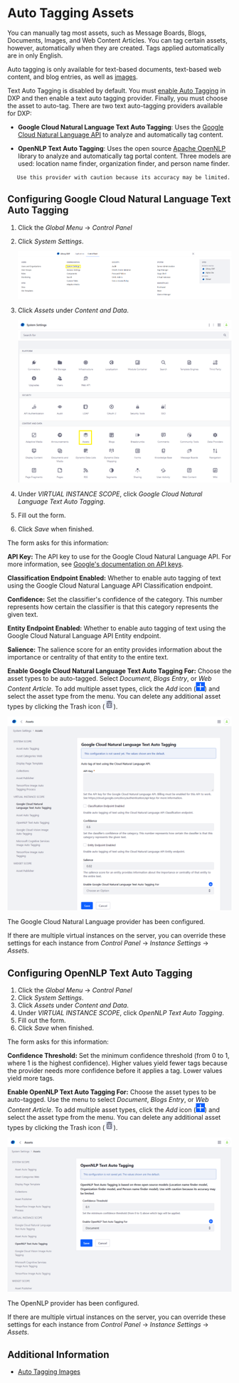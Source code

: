 # Auto Tagging Assets

You can manually tag most assets, such as Message Boards, Blogs, Documents, Images, and Web Content Articles. You can tag certain assets, however, automatically when they are created. Tags applied automatically are in only English.

Auto tagging is only available for text-based documents, text-based web content, and blog entries, as well as [images](./auto-tagging-images.md).

Text Auto Tagging is disabled by default. You must [enable Auto Tagging](./configuring-asset-auto-tagging.md) in DXP and then enable a text auto tagging provider. Finally, you must choose the asset to auto-tag. There are two text auto-tagging providers available for DXP:

* **Google Cloud Natural Language Text Auto Tagging**: Uses the [Google Cloud Natural Language API](https://cloud.google.com/natural-language/) to analyze and automatically tag content.

* **OpenNLP Text Auto Tagging**: Uses the open source [Apache OpenNLP](https://opennlp.apache.org/) library to analyze and automatically tag portal content. Three models are used: location name finder, organization finder, and person name finder.

```tip::
   Use this provider with caution because its accuracy may be limited.
```

## Configuring Google Cloud Natural Language Text Auto Tagging

1. Click the _Global Menu_ &rarr; _Control Panel_
1. Click _System Settings_.

   ![Navigate to the System Settings.](./auto-tagging-assets/images/01.png)

1. Click _Assets_ under _Content and Data_.

   ![Click on Assets.](./auto-tagging-assets/images/02.png)

1. Under _VIRTUAL INSTANCE SCOPE_, click _Google Cloud Natural Language Text Auto Tagging_.
1. Fill out the form.
1. Click _Save_ when finished.

The form asks for this information:

 **API Key:** The API key to use for the Google Cloud Natural Language API. For more information, see [Google's documentation on API keys](https://cloud.google.com/docs/authentication/api-keys).

**Classification Endpoint Enabled:** Whether to enable auto tagging of text using the Google Cloud Natural Language API Classification endpoint.

**Confidence:** Set the classifier's confidence of the category. This number represents how certain the classifier is that this category represents the given text.

**Entity Endpoint Enabled:** Whether to enable auto tagging of text using the Google Cloud Natural Language API Entity endpoint.

**Salience:** The salience score for an entity provides information about the importance or centrality of that entity to the entire text.

**Enable Google Cloud Natural Language Text Auto Tagging For:** Choose the asset types to be auto-tagged. Select _Document_, _Blogs Entry_, or _Web Content Article_. To add multiple asset types, click the _Add_ icon (![Add](../../../images/icon-add.png)) and select the asset type from the menu. You can delete any additional asset types by clicking the Trash icon (![Trash](../../../images/icon-trash.png)).

![Enter your settings.](./auto-tagging-assets/images/03.png)

The Google Cloud Natural Language provider has been configured.

If there are multiple virtual instances on the server, you can override these settings for each instance from _Control Panel_ &rarr; _Instance Settings_ &rarr; _Assets_.

## Configuring OpenNLP Text Auto Tagging

1. Click the _Global Menu_ &rarr; _Control Panel_
1. Click _System Settings_.
1. Click _Assets_ under _Content and Data_.
1. Under _VIRTUAL INSTANCE SCOPE_, click _OpenNLP Text Auto Tagging_.
1. Fill out the form.
1. Click _Save_ when finished.

The form asks for this information:

**Confidence Threshold:** Set the minimum confidence threshold (from 0 to 1, where 1 is the highest confidence). Higher values yield fewer tags because the provider needs more confidence before it applies a tag. Lower values yield more tags.

**Enable OpenNLP Text Auto Tagging For:** Choose the asset types to be auto-tagged. Use the menu to select _Document_, _Blogs Entry_, or _Web Content Article_. To add multiple asset types, click the _Add_ icon (![Add](../../../images/icon-add.png)) and select the asset type from the menu. You can delete any additional asset types by clicking the Trash icon (![Trash](../../../images/icon-trash.png)).

![Enter your settings.](./auto-tagging-assets/images/04.png)

The OpenNLP provider has been configured.

If there are multiple virtual instances on the server, you can override these settings for each instance from _Control Panel_ &rarr; _Instance Settings_ &rarr; _Assets_.

## Additional Information

* [Auto Tagging Images](./auto-tagging-images.md)
